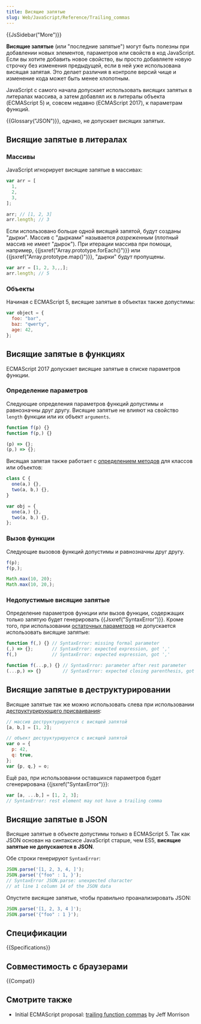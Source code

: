 ```yaml
---
title: Висящие запятые
slug: Web/JavaScript/Reference/Trailing_commas
---
```


{{JsSidebar("More")}}

**Висящие запятые** (или "последние запятые") могут быть полезны при добавлении новых элементов, параметров или свойств в код JavaScript. Если вы хотите добавить новое свойство, вы просто добавляете новую строчку без изменения предыдущей, если в ней уже использована висящая запятая. Это делает различия в контроле версий чище и изменение кода может быть менее хлопотным.

JavaScript с самого начала допускает использовать висящих запятых в литералах массива, а затем добавлял их в литералы объекта (ECMAScript 5) и, совсем недавно (ECMAScript 2017), к параметрам функций.

{{Glossary("JSON")}}, однако, не допускает висящих запятых.

## Висящие запятые в литералах

### Массивы

JavaScript игнорирует висящие запятые в массивах:

```js
var arr = [
  1,
  2,
  3,
];

arr; // [1, 2, 3]
arr.length; // 3
```

Если использовано больше одной висящей запятой, будут созданы "дырки". Массив с "дырками" называется _разреженным_ (_плотный_ массив не имеет "дырок"). При итерации массива при помощи, например, {{jsxref("Array.prototype.forEach()")}} или {{jsxref("Array.prototype.map()")}}, "дырки" будут пропущены.

```js
var arr = [1, 2, 3,,,];
arr.length; // 5
```

### Объекты

Начиная с ECMAScript 5, висящие запятые в объектах также допустимы:

```js
var object = {
  foo: "bar",
  baz: "qwerty",
  age: 42,
};
```

## Висящие запятые в функциях

ECMAScript 2017 допускает висящие запятые в списке параметров функции.

### Определение параметров

Следующие определения параметров функций допустимы и равнозначны друг другу. Висящие запятые не влияют на свойство `length` функции или их объект `arguments`.

```js
function f(p) {}
function f(p,) {}

(p) => {};
(p,) => {};
```

Висящая запятая также работает с [определением методов](/ru/docs/Web/JavaScript/Reference/Functions/Определиние_методов) для классов или объектов:

```js
class C {
  one(a,) {},
  two(a, b,) {},
}

var obj = {
  one(a,) {},
  two(a, b,) {},
};
```

### Вызов функции

Следующие вызовов функций допустимы и равнозначны друг другу.

```js
f(p);
f(p,);

Math.max(10, 20);
Math.max(10, 20,);
```

### Недопустимые висящие запятые

Определение параметров функции или вызов функции, содержащих только запятую будет генерировать {{Jsxref("SyntaxError")}}. Кроме того, при использовании [остаточных параметров](/ru/docs/Web/JavaScript/Reference/Functions/Rest_parameters) не допускается использовать висящие запятые:

```js example-bad
function f(,) {} // SyntaxError: missing formal parameter
(,) => {};       // SyntaxError: expected expression, got ','
f(,)             // SyntaxError: expected expression, got ','

function f(...p,) {} // SyntaxError: parameter after rest parameter
(...p,) => {}        // SyntaxError: expected closing parenthesis, got ','
```

## Висящие запятые в деструктурировании

Висящие запятые так же можно использовать слева при использовании [деструктурирующего присваивания](/ru/docs/Web/JavaScript/Reference/Operators/Destructuring_assignment):

```js
// массив деструктурируется с висящей запятой
[a, b,] = [1, 2];

// объект деструктурируется с висящей запятой
var o = {
  p: 42,
  q: true,
};
var {p, q,} = o;
```

Ещё раз, при использовании оставшихся параметров будет сгенерирована {{jsxref("SyntaxError")}}:

```js example-bad
var [a, ...b,] = [1, 2, 3];
// SyntaxError: rest element may not have a trailing comma
```

## Висящие запятые в JSON

Висящие запятые в объекте допустимы только в ECMAScript 5. Так как JSON основан на синтаксисе JavaScript старше, чем ES5, **висящие запятые не допускаются в JSON**.

Обе строки генерируют `SyntaxError`:

```js example-bad
JSON.parse('[1, 2, 3, 4, ]');
JSON.parse('{"foo" : 1, }');
// SyntaxError JSON.parse: unexpected character
// at line 1 column 14 of the JSON data
```

Опустите висящие запятые, чтобы правильно проанализировать JSON:

```js example-good
JSON.parse('[1, 2, 3, 4 ]');
JSON.parse('{"foo" : 1 }');
```

## Спецификации

{{Specifications}}

## Совместимость с браузерами

{{Compat}}

## Смотрите также

- Initial ECMAScript proposal: [trailing function commas](https://github.com/tc39/proposal-trailing-function-commas) by Jeff Morrison

